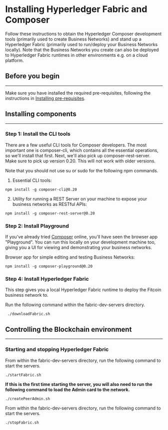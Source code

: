 # Installing Hyperledger Fabric and Composer

Follow these instructions to obtain the Hyperledger Composer development tools (primarily used to create Business Networks) and stand up a Hyperledger Fabric (primarily used to run/deploy your Business Networks locally). Note that the Business Networks you create can also be deployed to Hyperledger Fabric runtimes in other environments e.g. on a cloud platform.

## Before you begin
---

Make sure you have installed the required pre-requisites, following the instructions in [Installing pre-requisites](../README.md).

## Installing components
---

### Step 1: Install the CLI tools

There are a few useful CLI tools for Composer developers. The most important one is composer-cli, which contains all the essential operations, so we'll install that first. Next, we'll also pick up composer-rest-server. Make sure to pick up version 0.20. This will not work with older versions.

Note that you should not use su or sudo for the following npm commands.

1. Essential CLI tools:    
```
npm install -g composer-cli@0.20
```

2. Utility for running a REST Server on your machine to expose your business networks as RESTful APIs:
```    
npm install -g composer-rest-server@0.20
```

### Step 2: Install Playground

If you've already tried [Composer](https://composer-playground.mybluemix.net/) online, you'll have seen the browser app "Playground". You can run this locally on your development machine too, giving you a UI for viewing and demonstrating your business networks.

Browser app for simple editing and testing Business Networks:
```
npm install -g composer-playground@0.20
```

### Step 4: Install Hyperledger Fabric

This step gives you a local Hyperledger Fabric runtime to deploy the Fitcoin business network to.

Run the following command within the fabric-dev-servers directory.
```
 ./downloadFabric.sh
```
## Controlling the Blockchain environment
---
### Starting and stopping Hyperledger Fabric

From within the fabric-dev-servers directory, run the following command to start the servers.
```
./startFabric.sh
```

**If this is the first time starting the server, you will also need to run the following command to load the Admin card to the network.**
```
./createPeerAdmin.sh
```

From within the fabric-dev-servers directory, run the following command to start the servers.
```
./stopFabric.sh
```